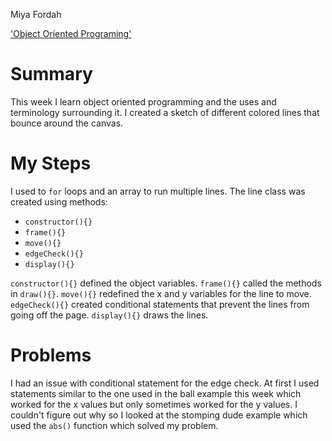 Miya Fordah

['Object Oriented Programing'](https://mafordah.github.io/120-work/hw-11/)

# Summary

This week I learn object oriented programming and the uses and terminology surrounding it. I created a sketch of different colored lines that bounce around the canvas.

# My Steps

I used to `for` loops and an array to run multiple lines. The line class was created using methods:

  * `constructor(){}`
  * `frame(){}`
  * `move(){}`
  * `edgeCheck(){}`
  * `display(){}`

  `constructor(){}` defined the object variables. `frame(){}` called the methods in `draw(){}`. `move(){}` redefined the x and y variables for the line to move. `edgeCheck(){}` created conditional statements that prevent the lines from going off the page. `display(){}` draws the lines.



# Problems

I had an issue with conditional statement for the edge check. At first I used statements similar to the one used in the ball example this week which worked for the x values but only sometimes worked for the y values. I couldn't figure out why so I looked at the stomping dude example which used the `abs()` function which solved my problem.
